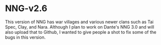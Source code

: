 # NNG-v2.6
This version of NNG has war villages and various newer clans such as Tai Spec, Clay, and Nara.
Although I plan to work on Dante's NNG 3.0 and will also upload that to Github, I wanted to give people a shot to fix some of the bugs in this version.
